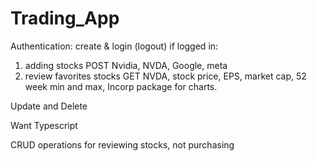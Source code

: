 # Trading_App

Authentication: create & login (logout)
if logged in:

1) adding stocks POST
    Nvidia, NVDA, Google, meta
2) review favorites stocks GET
    NVDA, stock price, EPS, market cap, 52 week min and max, 
    Incorp package for charts.


Update and Delete

Want Typescript

CRUD operations for reviewing stocks, not purchasing

